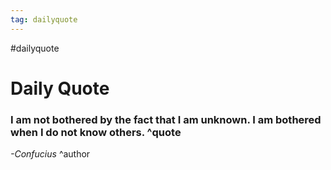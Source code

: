 ```yaml
---
tag: dailyquote
---
```


#dailyquote

# Daily Quote

### I am not bothered by the fact that I am unknown. I am bothered when I do not know others. ^quote
*-Confucius* ^author
